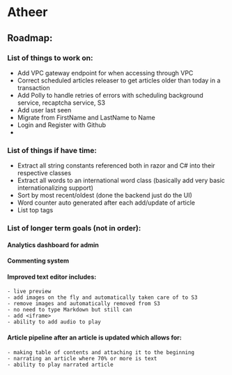 # Atheer
## Roadmap:
### List of things to work on:
- Add VPC gateway endpoint for when accessing through VPC
- Correct scheduled articles releaser to get articles older than today in a transaction
- Add Polly to handle retries of errors with scheduling background service, recaptcha service, S3
- Add user last seen
- Migrate from FirstName and LastName to Name
- Login and Register with Github
- 

### List of things if have time:
- Extract all string constants referenced both in razor and C# into their respective classes
- Extract all words to an international word class (basically add very basic internationalizing support)
- Sort by most recent/oldest (done the backend just do the UI)
- Word counter auto generated after each add/update of article
- List top tags

### List of longer term goals (not in order):

#### Analytics dashboard for admin
#### Commenting system
#### Improved text editor includes:
    - live preview
    - add images on the fly and automatically taken care of to S3
    - remove images and automatically removed from S3
    - no need to type Markdown but still can
    - add <iframe>
    - ability to add audio to play
#### Article pipeline after an article is updated which allows for:
    - making table of contents and attaching it to the beginning
    - narrating an article where 70% or more is text
    - ability to play narrated article